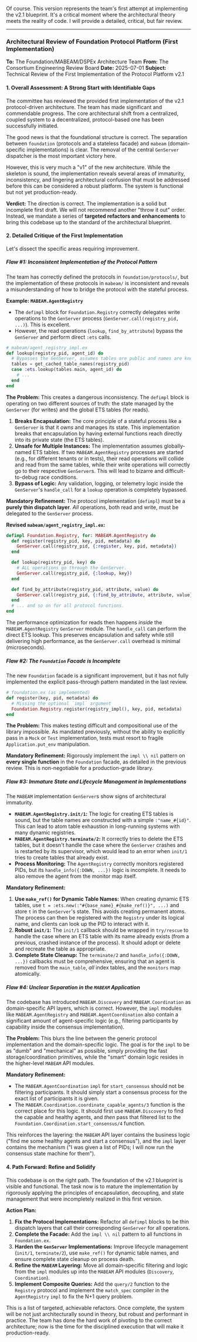 Of course. This version represents the team's first attempt at implementing the v2.1 blueprint. It's a critical moment where the architectural theory meets the reality of code. I will provide a detailed, critical, but fair review.

---

### **Architectural Review of Foundation Protocol Platform (First Implementation)**

**To:** The Foundation/MABEAM/DSPEx Architecture Team
**From:** The Consortium Engineering Review Board
**Date:** 2025-07-01
**Subject:** Technical Review of the First Implementation of the Protocol Platform v2.1

#### **1. Overall Assessment: A Strong Start with Identifiable Gaps**

The committee has reviewed the provided first implementation of the v2.1 protocol-driven architecture. The team has made significant and commendable progress. The core architectural shift from a centralized, coupled system to a decentralized, protocol-based one has been successfully initiated.

The good news is that the foundational structure is correct. The separation between `foundation` (protocols and a stateless facade) and `mabeam` (domain-specific implementations) is clear. The removal of the central `GenServer` dispatcher is the most important victory here.

However, this is very much a "v1" of the new architecture. While the skeleton is sound, the implementation reveals several areas of immaturity, inconsistency, and lingering architectural confusion that must be addressed before this can be considered a robust platform. The system is functional but not yet production-ready.

**Verdict:** The direction is correct. The implementation is a solid but incomplete first draft. We will not recommend another "throw it out" order. Instead, we mandate a series of **targeted refactors and enhancements** to bring this codebase up to the standard of the architectural blueprint.

#### **2. Detailed Critique of the First Implementation**

Let's dissect the specific areas requiring improvement.

##### **Flaw #1: Inconsistent Implementation of the Protocol Pattern**

The team has correctly defined the protocols in `foundation/protocols/`, but the implementation of these protocols in `mabeam/` is inconsistent and reveals a misunderstanding of how to bridge the protocol with the stateful process.

**Example: `MABEAM.AgentRegistry`**
*   The `defimpl` block for `Foundation.Registry` correctly delegates write operations to the `GenServer` process (`GenServer.call(registry_pid, ...)`). This is excellent.
*   However, the read operations (`lookup`, `find_by_attribute`) bypass the `GenServer` and perform direct `:ets` calls.

```elixir
# mabeam/agent_registry_impl.ex
def lookup(registry_pid, agent_id) do
  # Bypasses the GenServer, assumes tables are public and names are known
  tables = get_cached_table_names(registry_pid)
  case :ets.lookup(tables.main, agent_id) do
    # ...
  end
end
```

**The Problem:**
This creates a dangerous inconsistency. The `defimpl` block is operating on two different sources of truth: the state managed by the `GenServer` (for writes) and the global ETS tables (for reads).

1.  **Breaks Encapsulation:** The core principle of a stateful process like a `GenServer` is that it *owns* and manages its state. This implementation breaks that encapsulation by having external functions reach directly into its private state (the ETS tables).
2.  **Unsafe for Multiple Instances:** The implementation assumes globally-named ETS tables. If two `MABEAM.AgentRegistry` processes are started (e.g., for different tenants or in tests), their read operations will collide and read from the same tables, while their write operations will correctly go to their respective `GenServer`s. This will lead to bizarre and difficult-to-debug race conditions.
3.  **Bypass of Logic:** Any validation, logging, or telemetry logic inside the `GenServer`'s `handle_call` for a `lookup` operation is completely bypassed.

**Mandatory Refinement:**
The protocol implementation (`defimpl`) must be a **purely thin dispatch layer**. *All* operations, both read and write, must be delegated to the `GenServer` process.

**Revised `mabeam/agent_registry_impl.ex`:**

```elixir
defimpl Foundation.Registry, for: MABEAM.AgentRegistry do
  def register(registry_pid, key, pid, metadata) do
    GenServer.call(registry_pid, {:register, key, pid, metadata})
  end

  def lookup(registry_pid, key) do
    # ALL operations go through the GenServer.
    GenServer.call(registry_pid, {:lookup, key})
  end

  def find_by_attribute(registry_pid, attribute, value) do
    GenServer.call(registry_pid, {:find_by_attribute, attribute, value})
  end
  # ... and so on for all protocol functions.
end
```

The performance optimization for reads then happens *inside* the `MABEAM.AgentRegistry` `GenServer` module. The `handle_call` can perform the direct ETS lookup. This preserves encapsulation and safety while still delivering high performance, as the `GenServer.call` overhead is minimal (microseconds).

##### **Flaw #2: The `Foundation` Facade is Incomplete**

The new `Foundation` facade is a significant improvement, but it has not fully implemented the explicit pass-through pattern mandated in the last review.

```elixir
# foundation.ex (as implemented)
def register(key, pid, metadata) do
  # Missing the optional `impl` argument
  Foundation.Registry.register(registry_impl(), key, pid, metadata)
end
```

**The Problem:**
This makes testing difficult and compositional use of the library impossible. As mandated previously, without the ability to explicitly pass in a `Mock` or `Test` implementation, tests must resort to fragile `Application.put_env` manipulation.

**Mandatory Refinement:**
Rigorously implement the `impl \\ nil` pattern on **every single function** in the `Foundation` facade, as detailed in the previous review. This is non-negotiable for a production-grade library.

##### **Flaw #3: Immature State and Lifecycle Management in Implementations**

The `MABEAM` implementation `GenServer`s show signs of architectural immaturity.

*   **`MABEAM.AgentRegistry.init/1`:** The logic for creating ETS tables is sound, but the table names are constructed with a simple `:"name_#{id}"`. This can lead to atom table exhaustion in long-running systems with many dynamic registries.
*   **`MABEAM.AgentRegistry.terminate/2`:** It correctly tries to delete the ETS tables, but it doesn't handle the case where the `GenServer` crashes and is restarted by its supervisor, which would lead to an error when `init/1` tries to create tables that already exist.
*   **Process Monitoring:** The `AgentRegistry` correctly monitors registered PIDs, but its `handle_info({:DOWN, ...})` logic is incomplete. It needs to also remove the agent from the monitor map itself.

**Mandatory Refinement:**

1.  **Use `make_ref()` for Dynamic Table Names:** When creating dynamic ETS tables, use `t = :ets.new(:"#{base_name}_#{make_ref()}", ...)` and store `t` in the `GenServer`'s state. This avoids creating permanent atoms. The process can then be registered with the `Registry` under its logical name, and clients can look up the PID to interact with it.
2.  **Robust `init/1`:** The `init/1` callback should be wrapped in `try/rescue` to handle the case where an ETS table with its name already exists (from a previous, crashed instance of the process). It should adopt or delete and recreate the table as appropriate.
3.  **Complete State Cleanup:** The `terminate/2` and `handle_info({:DOWN, ...})` callbacks must be comprehensive, ensuring that an agent is removed from the `main_table`, *all* index tables, and the `monitors` map atomically.

##### **Flaw #4: Unclear Separation in the `MABEAM` Application**

The codebase has introduced `MABEAM.Discovery` and `MABEAM.Coordination` as domain-specific API layers, which is correct. However, the `impl` modules like `MABEAM.AgentRegistry` and `MABEAM.AgentCoordination` also contain a significant amount of agent-specific logic (e.g., filtering participants by capability inside the consensus implementation).

**The Problem:**
This blurs the line between the generic protocol implementation and the domain-specific logic. The goal is for the `impl` to be as "dumb" and "mechanical" as possible, simply providing the fast storage/coordination primitives, while the "smart" domain logic resides in the higher-level `MABEAM` API modules.

**Mandatory Refinement:**

*   The `MABEAM.AgentCoordination` `impl` for `start_consensus` should not be filtering participants. It should simply start a consensus process for the exact list of participants it is given.
*   The `MABEAM.Coordination.coordinate_capable_agents/3` function is the correct place for this logic. It should first use `MABEAM.Discovery` to find the capable and healthy agents, and *then* pass that filtered list to the `Foundation.Coordination.start_consensus/4` function.

This reinforces the layering: the `MABEAM` API layer contains the business logic ("find me some healthy agents and start a consensus"), and the `impl` layer contains the mechanism ("I was given a list of PIDs; I will now run the consensus state machine for them").

#### **4. Path Forward: Refine and Solidify**

This codebase is on the right path. The foundation of the v2.1 blueprint is visible and functional. The task now is to mature the implementation by rigorously applying the principles of encapsulation, decoupling, and state management that were incompletely realized in this first version.

**Action Plan:**

1.  **Fix the Protocol Implementations:** Refactor all `defimpl` blocks to be thin dispatch layers that call their corresponding `GenServer` for all operations.
2.  **Complete the Facade:** Add the `impl \\ nil` pattern to all functions in `Foundation.ex`.
3.  **Harden the `GenServer` Implementations:** Improve lifecycle management (`init/1`, `terminate/2`), use `make_ref()` for dynamic table names, and ensure complete state cleanup on process death.
4.  **Refine the `MABEAM` Layering:** Move all domain-specific filtering and logic from the `impl` modules up into the `MABEAM` API modules (`Discovery`, `Coordination`).
5.  **Implement Composite Queries:** Add the `query/2` function to the `Registry` protocol and implement the `match_spec` compiler in the `AgentRegistry` `impl` to fix the N+1 query problem.

This is a list of targeted, achievable refactors. Once complete, the system will be not just architecturally sound in theory, but robust and performant in practice. The team has done the hard work of pivoting to the correct architecture; now is the time for the disciplined execution that will make it production-ready.